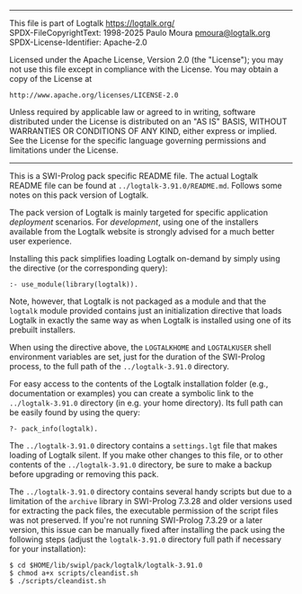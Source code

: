 ________________________________________________________________________

This file is part of Logtalk <https://logtalk.org/>  
SPDX-FileCopyrightText: 1998-2025 Paulo Moura <pmoura@logtalk.org>  
SPDX-License-Identifier: Apache-2.0

Licensed under the Apache License, Version 2.0 (the "License");
you may not use this file except in compliance with the License.
You may obtain a copy of the License at

    http://www.apache.org/licenses/LICENSE-2.0

Unless required by applicable law or agreed to in writing, software
distributed under the License is distributed on an "AS IS" BASIS,
WITHOUT WARRANTIES OR CONDITIONS OF ANY KIND, either express or implied.
See the License for the specific language governing permissions and
limitations under the License.
________________________________________________________________________


This is a SWI-Prolog pack specific README file. The actual Logtalk
README file can be found at `../logtalk-3.91.0/README.md`. Follows
some notes on this pack version of Logtalk.

The pack version of Logtalk is mainly targeted for specific application
*deployment* scenarios. For *development*, using one of the installers
available from the Logtalk website is strongly advised for a much better
user experience.

Installing this pack simplifies loading Logtalk on-demand by simply
using the directive (or the corresponding query):

	:- use_module(library(logtalk)).

Note, however, that Logtalk is not packaged as a module and that the
`logtalk` module provided contains just an initialization directive
that loads Logtalk in exactly the same way as when Logtalk is installed
using one of its prebuilt installers.

When using the directive above, the `LOGTALKHOME` and `LOGTALKUSER`
shell environment variables are set, just for the duration of the
SWI-Prolog process, to the full path of the `../logtalk-3.91.0`
directory.

For easy access to the contents of the Logtalk installation folder
(e.g., documentation or examples) you can create a symbolic link to the
`../logtalk-3.91.0` directory (in e.g. your home directory). Its full
path can be easily found by using the query:

	?- pack_info(logtalk).

The `../logtalk-3.91.0` directory contains a `settings.lgt` file that
makes loading of Logtalk silent. If you make other changes to this file,
or to other contents of the `../logtalk-3.91.0` directory, be sure to
make a backup before upgrading or removing this pack.

The `../logtalk-3.91.0` directory contains several handy scripts but due
to a limitation of the `archive` library in SWI-Prolog 7.3.28 and older
versions used for extracting the pack files, the executable permission
of the script files was not preserved. If you're not running SWI-Prolog
7.3.29 or a later version, this issue can be manually fixed after installing
the pack using the following steps (adjust the `logtalk-3.91.0` directory
full path if necessary for your installation):

	$ cd $HOME/lib/swipl/pack/logtalk/logtalk-3.91.0
	$ chmod a+x scripts/cleandist.sh
	$ ./scripts/cleandist.sh
